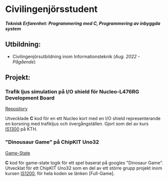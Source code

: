# Civilingenjörsstudent

##### Teknisk Erfarenhet: Programmering med C, Programmering av inbyggda system

## Utbildning:
- Civilingenjörsutbildning inom Informationsteknik (_Aug. 2022 - Pågående_)

## Projekt:
### Trafik ljus simulation på I/O shield för Nucleo-L476RG Development Board
[Repository](https://github.com/boxskeppet/Intersection-on-I-O-shield)

Utvecklade **C** kod för en ett Nucleo kort med en I/O shield representerande en korsning med trafikljus och övergångställen. Gjort som del av kurs [IS1300](https://www.kth.se/student/kurser/kurs/IS1300) på KTH.

### "Dinousaur Game" på ChipKIT Uno32
[Game-State](https://github.com/boxskeppet/Contributions-to-ChipKIT-Dinosaur-Game/tree/main)

**C** kod för game-state logik för ett spel baserat på googles "Dinosaur Game". Utvecklat för ett ChipKIT Uno32 som en del av ett större grupp projekt inom kursen [IS1200](https://www.kth.se/student/kurser/kurs/IS1200?l=en), för hela koden se länken [Full-Game].

